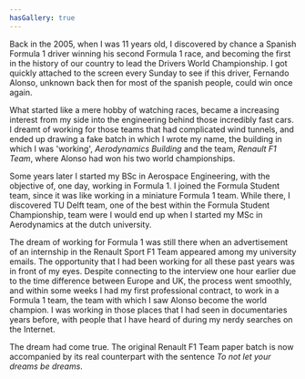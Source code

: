 ```yaml
---
hasGallery: true
---
```


Back in the 2005, when I was 11 years old, I discovered by chance a Spanish Formula 1 driver winning his second 
Formula 1 race, and becoming the first in the history of our country to lead the Drivers World Championship. 
I got quickly attached to the screen every Sunday to see if this driver, Fernando Alonso, unknown back then for most of
the spanish people, could win once again. 

What started like a mere hobby of watching races, became a increasing interest from my side into the engineering
behind those incredibly fast cars. I dreamt of working for those teams that had complicated wind tunnels, and ended up 
drawing a fake batch in which I wrote my name, the building in which I was 'working', _Aerodynamics Building_ and the team, 
_Renault F1 Team_, where Alonso had won his two world championships.

Some years later I started my BSc in Aerospace Engineering, with the objective of, one day, working in Formula 1. 
I joined the Formula Student team, since it was like working in a miniature Formula 1 team. While there, I discovered
TU Delft team, one of the best within the Formula Student Championship, team were I would end up when I started my MSc 
in Aerodynamics at the dutch university. 

The dream of working for Formula 1 was still there when an advertisement of an internship in the Renault Sport F1 Team
appeared among my university emails. The opportunity that I had been working for all these past years was in front of my 
eyes. Despite connecting to the interview one hour earlier due to the time difference between Europe and UK, the process went 
smoothly, and within some weeks I had my first professional contract, to work in a Formula 1 team, the team with which 
I saw Alonso become the world champion. I was working in those places that I had seen in documentaries years before, with 
people that I have heard of during my nerdy searches on the Internet. 

The dream had come true. The original Renault F1 Team paper batch is now accompanied by its real 
counterpart with the sentence _To not let your dreams be dreams_. 